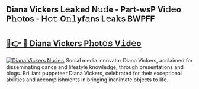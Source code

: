 ## Diana Vickers L𝚎a𝚔ed N𝚞𝚍e - Part-wsP Vi𝚍𝚎o P𝚑𝚘tos - H𝚘𝚝 O𝚗𝚕yf𝚊ns L𝚎a𝚔s BWPFF

# <h2><a href="http://kf24ys.oniu.top/?m=Diana+Vickers">🔗👉 🔴 Diana Vickers P𝚑ot𝚘𝚜 V𝚒d𝚎o</a></h2>

[![Diana Vickers Nu𝚍e𝚜](https://i.imgur.com/0qMVB7G.gif)](http://kf24ys.oniu.top/?m=Diana+Vickers)
Social media innovator Diana Vickers, acclaimed for disseminating dance and lifestyle knowledge, through presentations and blogs. Brilliant puppeteer Diana Vickers, celebrated for their exceptional abilities and accomplishments in bringing inanimate objects to life.  
